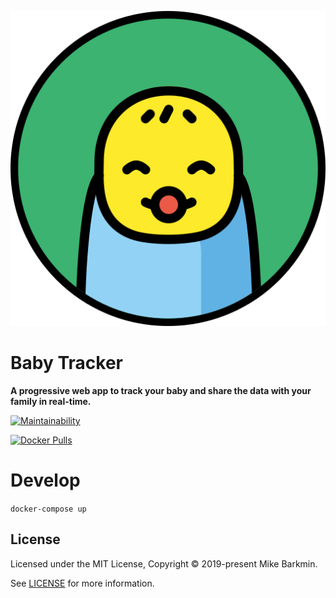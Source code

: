 ![logo](logo.png)

# Baby Tracker

**A progressive web app to track your baby and share the data with your family in real-time.**

[![Maintainability](https://api.codeclimate.com/v1/badges/ac5730932862bc3cfa78/maintainability)](https://codeclimate.com/github/mikebarkmin/baby-tracker/maintainability)

[![Docker Pulls](https://img.shields.io/docker/pulls/mikebarkmin/baby-tracker)](https://cloud.docker.com/repository/docker/mikebarkmin/baby-tracker)

# Develop

`docker-compose up`

## License

Licensed under the MIT License, Copyright © 2019-present Mike Barkmin.

See [LICENSE](./LICENSE) for more information.
